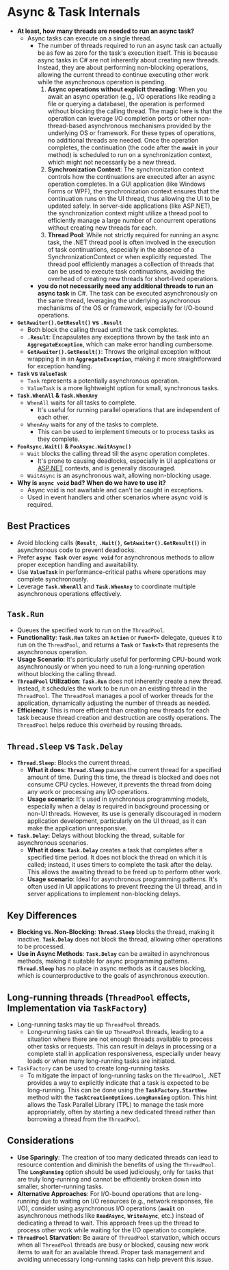 # Async & Task Internals

- **At least, how many threads are needed to run an async task?**
  - Async tasks can execute on a single thread.
    - The number of threads required to run an async task can actually be as few as zero for the task's execution itself. This is because async tasks in C# are not inherently about creating new threads. Instead, they are about performing non-blocking operations, allowing the current thread to continue executing other work while the asynchronous operation is pending.
        1. **Async operations without explicit threading**: When you await an async operation (e.g., I/O operations like reading a file or querying a database), the operation is performed without blocking the calling thread. The magic here is that the operation can leverage I/O completion ports or other non-thread-based asynchronous mechanisms provided by the underlying OS or framework. For these types of operations, no additional threads are needed. Once the operation completes, the continuation (the code after the **`await`** in your method) is scheduled to run on a synchronization context, which might not necessarily be a new thread.
        2. **Synchronization Context**: The synchronization context controls how the continuations are executed after an async operation completes. In a GUI application (like Windows Forms or WPF), the synchronization context ensures that the continuation runs on the UI thread, thus allowing the UI to be updated safely. In server-side applications (like ASP.NET), the synchronization context might utilize a thread pool to efficiently manage a large number of concurrent operations without creating new threads for each.
        3. **Thread Pool**: While not strictly required for running an async task, the .NET thread pool is often involved in the execution of task continuations, especially in the absence of a SynchronizationContext or when explicitly requested. The thread pool efficiently manages a collection of threads that can be used to execute task continuations, avoiding the overhead of creating new threads for short-lived operations.
    - **you do not necessarily need any additional threads to run an async task** in C#. The task can be executed asynchronously on the same thread, leveraging the underlying asynchronous mechanisms of the OS or framework, especially for I/O-bound operations.
- **`GetAwaiter().GetResult()` vs `.Result`**
  - Both block the calling thread until the task completes.
  - **`.Result`**: Encapsulates any exceptions thrown by the task into an **`AggregateException`**, which can make error handling cumbersome.
  - **`GetAwaiter().GetResult()`**: Throws the original exception without wrapping it in an **`AggregateException`**, making it more straightforward for exception handling.
- **`Task` vs `ValueTask`**
  - `Task` represents a potentially asynchronous operation.
  - `ValueTask` is a more lightweight option for small, synchronous tasks.
- **`Task.WhenAll` & `Task.WhenAny`**
  - `WhenAll` waits for all tasks to complete.
    - It's useful for running parallel operations that are independent of each other.
  - `WhenAny` waits for any of the tasks to complete.
    - This can be used to implement timeouts or to process tasks as they complete.
- **`FooAsync.Wait()` & `FooAsync.WaitAsync()`**
  - `Wait` blocks the calling thread till the async operation completes.
    - It's prone to causing deadlocks, especially in UI applications or [ASP.NET](http://asp.net/) contexts, and is generally discouraged.
  - `WaitAsync` is an asynchronous wait, allowing non-blocking usage.
- **Why is `async void` bad? When do we have to use it?**
  - Async void is not awaitable and can't be caught in exceptions.
  - Used in event handlers and other scenarios where async void is required.

## **Best Practices**

- Avoid blocking calls (**`Result`**, **`.Wait()`**, **`GetAwaiter().GetResult()`**) in asynchronous code to prevent deadlocks.
- Prefer **`async Task`** over **`async void`** for asynchronous methods to allow proper exception handling and awaitability.
- Use **`ValueTask`** in performance-critical paths where operations may complete synchronously.
- Leverage **`Task.WhenAll`** and **`Task.WhenAny`** to coordinate multiple asynchronous operations effectively.

## `Task.Run`

- Queues the specified work to run on the `ThreadPool`.
- **Functionality**: **`Task.Run`** takes an **`Action`** or **`Func<T>`** delegate, queues it to run on the `ThreadPool`, and returns a **`Task`** or **`Task<T>`** that represents the asynchronous operation.
- **Usage Scenario**: It's particularly useful for performing CPU-bound work asynchronously or when you need to run a long-running operation without blocking the calling thread.
- **`ThreadPool` Utilization**: **`Task.Run`** does not inherently create a new thread. Instead, it schedules the work to be run on an existing thread in the `ThreadPool`. The `ThreadPool` manages a pool of worker threads for the application, dynamically adjusting the number of threads as needed.
- **Efficiency**: This is more efficient than creating new threads for each task because thread creation and destruction are costly operations. The `ThreadPool` helps reduce this overhead by reusing threads.

## `Thread.Sleep` vs `Task.Delay`

- **`Thread.Sleep`:** Blocks the current thread.
  - **What it does**: **`Thread.Sleep`** pauses the current thread for a specified amount of time. During this time, the thread is blocked and does not consume CPU cycles. However, it prevents the thread from doing any work or processing any I/O operations.
  - **Usage scenario**: It's used in synchronous programming models, especially when a delay is required in background processing or non-UI threads. However, its use is generally discouraged in modern application development, particularly on the UI thread, as it can make the application unresponsive.
- **`Task.Delay`:** Delays without blocking the thread, suitable for asynchronous scenarios.
  - **What it does**: **`Task.Delay`** creates a task that completes after a specified time period. It does not block the thread on which it is called; instead, it uses timers to complete the task after the delay. This allows the awaiting thread to be freed up to perform other work.
  - **Usage scenario**: Ideal for asynchronous programming patterns. It's often used in UI applications to prevent freezing the UI thread, and in server applications to implement non-blocking delays.

## **Key Differences**

- **Blocking vs. Non-Blocking**: **`Thread.Sleep`** blocks the thread, making it inactive. **`Task.Delay`** does not block the thread, allowing other operations to be processed.
- **Use in Async Methods**: **`Task.Delay`** can be awaited in asynchronous methods, making it suitable for async programming patterns. **`Thread.Sleep`** has no place in async methods as it causes blocking, which is counterproductive to the goals of asynchronous execution.

## Long-running threads (`ThreadPool` effects, Implementation via `TaskFactory`)

- Long-running tasks may tie up `ThreadPool` threads.
  - Long-running tasks can tie up `ThreadPool` threads, leading to a situation where there are not enough threads available to process other tasks or requests. This can result in delays in processing or a complete stall in application responsiveness, especially under heavy loads or when many long-running tasks are initiated.
- `TaskFactory` can be used to create long-running tasks.
  - To mitigate the impact of long-running tasks on the `ThreadPool`, .NET provides a way to explicitly indicate that a task is expected to be long-running. This can be done using the **`TaskFactory.StartNew`** method with the **`TaskCreationOptions.LongRunning`** option. This hint allows the Task Parallel Library (TPL) to manage the task more appropriately, often by starting a new dedicated thread rather than borrowing a thread from the `ThreadPool`.

## **Considerations**

- **Use Sparingly**: The creation of too many dedicated threads can lead to resource contention and diminish the benefits of using the `ThreadPool`. The **`LongRunning`** option should be used judiciously, only for tasks that are truly long-running and cannot be efficiently broken down into smaller, shorter-running tasks.
- **Alternative Approaches**: For I/O-bound operations that are long-running due to waiting on I/O resources (e.g., network responses, file I/O), consider using asynchronous I/O operations (**`await`** on asynchronous methods like **`ReadAsync`**, **`WriteAsync`**, etc.) instead of dedicating a thread to wait. This approach frees up the thread to process other work while waiting for the I/O operation to complete.
- **`ThreadPool` Starvation**: Be aware of `ThreadPool` starvation, which occurs when all `ThreadPool` threads are busy or blocked, causing new work items to wait for an available thread. Proper task management and avoiding unnecessary long-running tasks can help prevent this issue.
